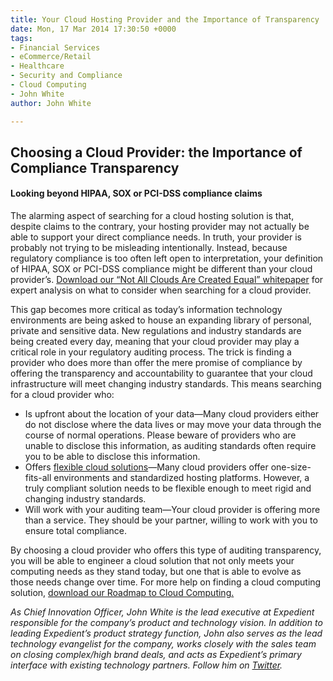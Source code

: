 ```yaml
---
title: Your Cloud Hosting Provider and the Importance of Transparency
date: Mon, 17 Mar 2014 17:30:50 +0000
tags:
- Financial Services
- eCommerce/Retail
- Healthcare
- Security and Compliance
- Cloud Computing
- John White
author: John White

---
```

## Choosing a Cloud Provider: the Importance of Compliance Transparency

#### Looking beyond HIPAA, SOX or PCI-DSS compliance claims

The alarming aspect of searching for a cloud hosting solution is that, despite claims to the contrary, your hosting provider may not actually be able to support your direct compliance needs. In truth, your provider is probably not trying to be misleading intentionally. Instead, because regulatory compliance is too often left open to interpretation, your definition of HIPAA, SOX or PCI-DSS compliance might be different than your cloud provider’s. [Download our “Not All Clouds Are Created Equal” whitepaper](http://bit.ly/10icBNe) for expert analysis on what to consider when searching for a cloud provider.

This gap becomes more critical as today’s information technology environments are being asked to house an expanding library of personal, private and sensitive data. New regulations and industry standards are being created every day, meaning that your cloud provider may play a critical role in your regulatory auditing process. The trick is finding a provider who does more than offer the mere promise of compliance by offering the transparency and accountability to guarantee that your cloud infrastructure will meet changing industry standards. This means searching for a cloud provider who:

*  Is upfront about the location of your data—Many cloud providers either do not disclose where the data lives or may move your data through the course of normal operations. Please beware of providers who are unable to disclose this information, as auditing standards often require you to be able to disclose this information.
*  Offers [flexible cloud solutions](https://www.expedient.com/cloud-computing-public-vs-private-cloud-solutions/ "Cloud Computing:  Public vs. Private Cloud Solutions")—Many cloud providers offer one-size-fits-all environments and standardized hosting platforms. However, a truly compliant solution needs to be flexible enough to meet rigid and changing industry standards.
*  Will work with your auditing team—Your cloud provider is offering more than a service. They should be your partner, willing to work with you to ensure total compliance.

By choosing a cloud provider who offers this type of auditing transparency, you will be able to engineer a cloud solution that not only meets your computing needs as they stand today, but one that is able to evolve as those needs change over time. For more help on finding a cloud computing solution, [download our Roadmap to Cloud Computing.](http://go.expedient.com/l/12902/2012-06-13/vqw2)

_As Chief Innovation Officer, John White is the lead executive at Expedient responsible for the company’s product and technology vision. In addition to leading Expedient’s product strategy function, John also serves as the lead technology evangelist for the company, works closely with the sales team on closing complex/high brand deals, and acts as Expedient’s primary interface with existing technology partners. Follow him on_ [_Twitter_](https://twitter.com/johna_white)_._